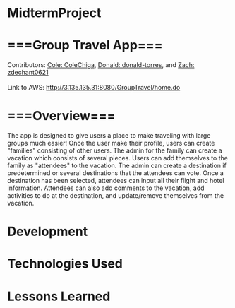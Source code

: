 # MidtermProject

# ===Group Travel App===

Contributors: [Cole: ColeChiga](https://github.com/ColeChiga), [Donald: donald-torres](https://github.com/donald-torres), and [Zach: zdechant0621](https://github.com/zdechant0621)
<br>
<br>
Link to AWS: http://3.135.135.31:8080/GroupTravel/home.do

# ===Overview===

The app is designed to give users a place to make traveling with large groups much easier! Once the user make their profile, users can create "families" consisting of other users. The admin for the family can create a vacation which consists of several pieces. Users can add themselves to the family as "attendees" to the vacation. The admin can create a destination if predetermined or several destinations that the attendees can vote. Once a destination has been selected, attendees can input all their flight and hotel information. Attendees can also add comments to the vacation, add activities to do at the destination, and update/remove themselves from the vacation.


# Development

# Technologies Used

# Lessons Learned
